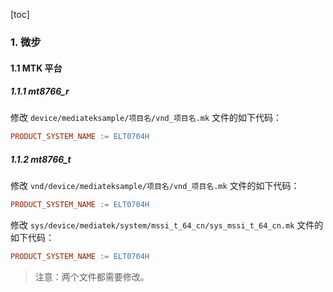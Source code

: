 [toc]

### 1. 微步

#### 1.1 MTK 平台

##### 1.1.1 mt8766_r

修改 `device/mediateksample/项目名/vnd_项目名.mk` 文件的如下代码：

```makefile
PRODUCT_SYSTEM_NAME := ELT0704H
```

##### 1.1.2 mt8766_t

修改 `vnd/device/mediateksample/项目名/vnd_项目名.mk` 文件的如下代码：

```makefile
PRODUCT_SYSTEM_NAME := ELT0704H
```

修改 `sys/device/mediatek/system/mssi_t_64_cn/sys_mssi_t_64_cn.mk` 文件的如下代码：

```makefile
PRODUCT_SYSTEM_NAME := ELT0704H
```

> 注意：两个文件都需要修改。
